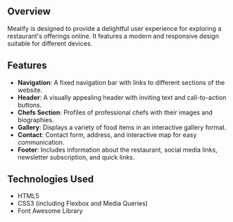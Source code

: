 
## Overview

Mealify is designed to provide a delightful user experience for exploring a restaurant's offerings online. It features a modern and responsive design suitable for different devices.

## Features

- **Navigation**: A fixed navigation bar with links to different sections of the website.
- **Header**: A visually appealing header with inviting text and call-to-action buttons.
- **Chefs Section**: Profiles of professional chefs with their images and biographies.
- **Gallery**: Displays a variety of food items in an interactive gallery format.
- **Contact**: Contact form, address, and interactive map for easy communication.
- **Footer**: Includes information about the restaurant, social media links, newsletter subscription, and quick links.

## Technologies Used

- HTML5
- CSS3 (including Flexbox and Media Queries)
- Font Awesome Library 

